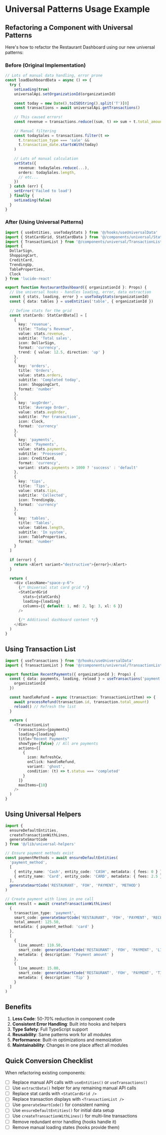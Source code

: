 # Universal Patterns Usage Example

## Refactoring a Component with Universal Patterns

Here's how to refactor the Restaurant Dashboard using our new universal patterns:

### Before (Original Implementation)

```typescript
// Lots of manual data handling, error prone
const loadDashboardData = async () => {
  try {
    setLoading(true)
    universalApi.setOrganizationId(organizationId)
    
    const today = new Date().toISOString().split('T')[0]
    const transactions = await universalApi.getTransactions()
    
    // This caused errors!
    const revenue = transactions.reduce((sum, t) => sum + t.total_amount, 0)
    
    // Manual filtering
    const todaySales = transactions.filter(t => 
      t.transaction_type === 'sale' && 
      t.transaction_date.startsWith(today)
    )
    
    // Lots of manual calculation
    setStats({
      revenue: todaySales.reduce(...),
      orders: todaySales.length,
      // etc...
    })
  } catch (err) {
    setError('Failed to load')
  } finally {
    setLoading(false)
  }
}
```

### After (Using Universal Patterns)

```typescript
import { useEntities, useTodayStats } from '@/hooks/useUniversalData'
import { StatCardGrid, StatCardData } from '@/components/universal/StatCardGrid'
import { TransactionList } from '@/components/universal/TransactionList'
import { 
  DollarSign, 
  ShoppingCart, 
  CreditCard, 
  TrendingUp,
  TableProperties,
  Clock
} from 'lucide-react'

export function RestaurantDashboard({ organizationId }: Props) {
  // Use universal hooks - handles loading, error, data extraction
  const { stats, loading, error } = useTodayStats(organizationId)
  const { data: tables } = useEntities('table', { organizationId })
  
  // Define stats for the grid
  const statCards: StatCardData[] = [
    {
      key: 'revenue',
      title: "Today's Revenue",
      value: stats.revenue,
      subtitle: 'Total sales',
      icon: DollarSign,
      format: 'currency',
      trend: { value: 12.5, direction: 'up' }
    },
    {
      key: 'orders',
      title: 'Orders',
      value: stats.orders,
      subtitle: 'Completed today',
      icon: ShoppingCart,
      format: 'number'
    },
    {
      key: 'avgOrder',
      title: 'Average Order',
      value: stats.avgOrder,
      subtitle: 'Per transaction',
      icon: Clock,
      format: 'currency'
    },
    {
      key: 'payments',
      title: 'Payments',
      value: stats.payments,
      subtitle: 'Processed',
      icon: CreditCard,
      format: 'currency',
      variant: stats.payments > 1000 ? 'success' : 'default'
    },
    {
      key: 'tips',
      title: 'Tips',
      value: stats.tips,
      subtitle: 'Collected',
      icon: TrendingUp,
      format: 'currency'
    },
    {
      key: 'tables',
      title: 'Tables',
      value: tables.length,
      subtitle: 'In system',
      icon: TableProperties,
      format: 'number'
    }
  ]
  
  if (error) {
    return <Alert variant="destructive">{error}</Alert>
  }
  
  return (
    <div className="space-y-6">
      {/* Universal stat card grid */}
      <StatCardGrid 
        stats={statCards} 
        loading={loading}
        columns={{ default: 1, md: 2, lg: 3, xl: 6 }}
      />
      
      {/* Additional dashboard content */}
    </div>
  )
}
```

## Using Transaction List

```typescript
import { useTransactions } from '@/hooks/useUniversalData'
import { TransactionList } from '@/components/universal/TransactionList'

export function RecentPayments({ organizationId }: Props) {
  const { data: payments, loading, reload } = useTransactions('payment', {
    organizationId
  })
  
  const handleRefund = async (transaction: TransactionListItem) => {
    await processRefund(transaction.id, transaction.total_amount)
    reload() // Refresh the list
  }
  
  return (
    <TransactionList
      transactions={payments}
      loading={loading}
      title="Recent Payments"
      showType={false} // All are payments
      actions={[
        {
          icon: RefreshCw,
          onClick: handleRefund,
          variant: 'ghost',
          condition: (t) => t.status === 'completed'
        }
      ]}
      maxItems={10}
    />
  )
}
```

## Using Universal Helpers

```typescript
import { 
  ensureDefaultEntities,
  createTransactionWithLines,
  generateSmartCode
} from '@/lib/universal-helpers'

// Ensure payment methods exist
const paymentMethods = await ensureDefaultEntities(
  'payment_method',
  [
    { entity_name: 'Cash', entity_code: 'CASH', metadata: { fees: 0 } },
    { entity_name: 'Card', entity_code: 'CARD', metadata: { fees: 2.5 } }
  ],
  generateSmartCode('RESTAURANT', 'FOH', 'PAYMENT', 'METHOD')
)

// Create payment with lines in one call
const result = await createTransactionWithLines(
  {
    transaction_type: 'payment',
    smart_code: generateSmartCode('RESTAURANT', 'FOH', 'PAYMENT', 'RECEIVED'),
    total_amount: 125.50,
    metadata: { payment_method: 'card' }
  },
  [
    {
      line_amount: 110.50,
      smart_code: generateSmartCode('RESTAURANT', 'FOH', 'PAYMENT', 'LINE'),
      metadata: { description: 'Payment amount' }
    },
    {
      line_amount: 15.00,
      smart_code: generateSmartCode('RESTAURANT', 'FOH', 'PAYMENT', 'TIP'),
      metadata: { description: 'Tip' }
    }
  ]
)
```

## Benefits

1. **Less Code**: 50-70% reduction in component code
2. **Consistent Error Handling**: Built into hooks and helpers
3. **Type Safety**: Full TypeScript support
4. **Reusability**: Same patterns work for all modules
5. **Performance**: Built-in optimizations and memoization
6. **Maintainability**: Changes in one place affect all modules

## Quick Conversion Checklist

When refactoring existing components:

- [ ] Replace manual API calls with `useEntities()` or `useTransactions()`
- [ ] Use `extractData()` helper for any remaining manual API calls
- [ ] Replace stat cards with `<StatCardGrid />`
- [ ] Replace transaction displays with `<TransactionList />`
- [ ] Use `generateSmartCode()` for consistent naming
- [ ] Use `ensureDefaultEntities()` for initial data setup
- [ ] Use `createTransactionWithLines()` for multi-line transactions
- [ ] Remove redundant error handling (hooks handle it)
- [ ] Remove manual loading states (hooks provide them)